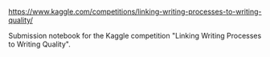 https://www.kaggle.com/competitions/linking-writing-processes-to-writing-quality/

Submission notebook for the Kaggle competition "Linking Writing Processes to Writing Quality".
